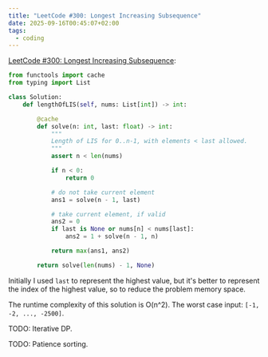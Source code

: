 ```yaml
---
title: "LeetCode #300: Longest Increasing Subsequence"
date: 2025-09-16T00:45:07+02:00
tags:
  - coding
---
```


[LeetCode #300: Longest Increasing Subsequence](https://leetcode.com/problems/longest-increasing-subsequence/):

```python
from functools import cache
from typing import List

class Solution:
    def lengthOfLIS(self, nums: List[int]) -> int:

        @cache
        def solve(n: int, last: float) -> int:
            """
            Length of LIS for 0..n-1, with elements < last allowed.
            """
            assert n < len(nums)

            if n < 0:
                return 0

            # do not take current element
            ans1 = solve(n - 1, last)

            # take current element, if valid
            ans2 = 0
            if last is None or nums[n] < nums[last]:
                ans2 = 1 + solve(n - 1, n)

            return max(ans1, ans2)

        return solve(len(nums) - 1, None)
```

Initially I used `last` to represent the highest value, but it's better to
represent the index of the highest value, so to reduce the problem memory space.

The runtime complexity of this solution is O(n^2). The worst case input:
`[-1, -2, ..., -2500]`.

TODO: Iterative DP.

TODO: Patience sorting.
